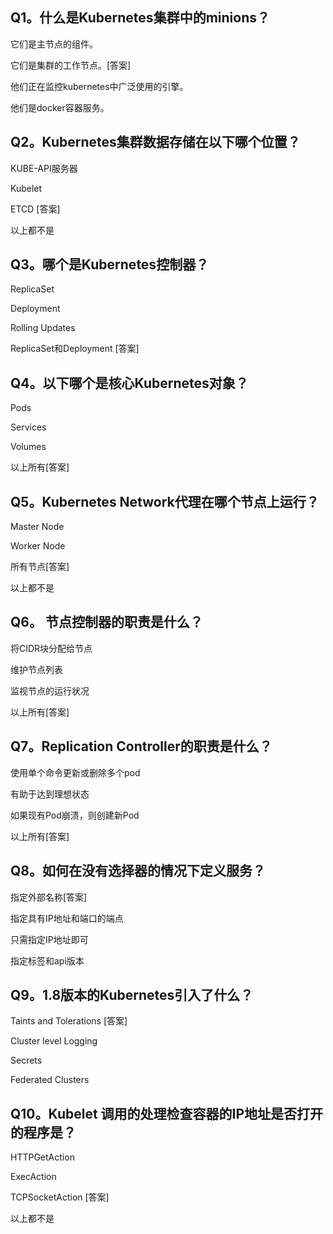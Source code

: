## Q1。什么是Kubernetes集群中的minions？
它们是主节点的组件。

它们是集群的工作节点。[答案]

他们正在监控kubernetes中广泛使用的引擎。

他们是docker容器服务。

## Q2。Kubernetes集群数据存储在以下哪个位置？
KUBE-API服务器

Kubelet

ETCD [答案]

以上都不是

## Q3。哪个是Kubernetes控制器？
ReplicaSet

Deployment

Rolling Updates

ReplicaSet和Deployment [答案]

## Q4。以下哪个是核心Kubernetes对象？
Pods

Services

Volumes

以上所有[答案]

## Q5。Kubernetes Network代理在哪个节点上运行？
Master Node

Worker Node

所有节点[答案]

以上都不是

## Q6。 节点控制器的职责是什么？
将CIDR块分配给节点

维护节点列表

监视节点的运行状况

以上所有[答案]

## Q7。Replication Controller的职责是什么？
使用单个命令更新或删除多个pod

有助于达到理想状态

如果现有Pod崩溃，则创建新Pod

以上所有[答案]

## Q8。如何在没有选择器的情况下定义服务？
指定外部名称[答案]

指定具有IP地址和端口的端点

只需指定IP地址即可

指定标签和api版本

## Q9。1.8版本的Kubernetes引入了什么？
Taints and Tolerations [答案]

Cluster level Logging

Secrets

Federated Clusters

## Q10。Kubelet 调用的处理检查容器的IP地址是否打开的程序是？
HTTPGetAction

ExecAction

TCPSocketAction [答案]

以上都不是

